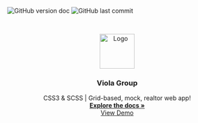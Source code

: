 <!-- PROJECT SHIELDS -->

![GitHub version doc](https://img.shields.io/badge/Version-1.0.0-red)
![GitHub last commit](https://img.shields.io/github/last-commit/RachelNapier/viola-group?style=flat-square)

<!-- PROJECT LOGO -->

<br />
<p align="center">
  <a href="https://rachelnapier.github.io/viola-group/">
    <img src="img/favicon.png" alt="Logo" width="80" height="80">
  </a>

  <h3 align="center"><strong>Viola Group</strong></h3>

  <p align="center">
        CSS3 & SCSS | Grid-based, mock, realtor web app!
    <br />
    <a href="https://github.com/RachelNapier/viola-group"><strong>Explore the docs »</strong></a>
    <br />
    <a href=" https://rachelnapier.github.io/leville-la/">View Demo</a>
  </p>
</p>
<br>
<br>
